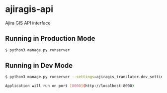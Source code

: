 # ajiragis-api
Ajira GIS API interface



## Running in Production Mode

```bash
$ python3 manage.py runserver
```


## Running in Dev Mode

```bash
$ python3 manage.py runserver --settings=ajiragis_translator.dev_settings

Application will run on port [8000](http://localhost:8000)
